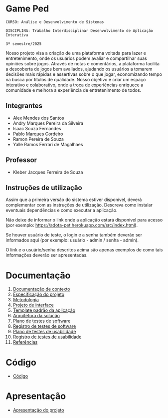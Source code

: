 # Game Ped

`CURSO: Análise e Desenvolvimento de Sistemas`

`DISCIPLINA: Trabalho Interdisciplinar Desenvolvimento de Aplicação Interativa`

`3º semestre/2025`

Nosso projeto visa a criação de uma plataforma voltada para lazer e entretenimento, onde os usuários podem avaliar e compartilhar suas opiniões sobre jogos. Através de notas e comentários, a plataforma facilita a descoberta de jogos bem avaliados, ajudando os usuários a tomarem decisões mais rápidas e assertivas sobre o que jogar, economizando tempo na busca por títulos de qualidade. Nosso objetivo é criar um espaço interativo e colaborativo, onde a troca de experiências enriquece a comunidade e melhora a experiência de entretenimento de todos.

## Integrantes

* Alex Mendes dos Santos
* Andry Marques Pereira da Silveira
* Isaac Souza Fernandes
* Pablo Marques Cordeiro
* Ramon Pereira de Souza
* Yalle Ramos Ferrari de Magalhaes

## Professor

* Kleber Jacques Ferreira de Souza

## Instruções de utilização

Assim que a primeira versão do sistema estiver disponível, deverá complementar com as instruções de utilização. Descreva como instalar eventuais dependências e como executar a aplicação.

Não deixe de informar o link onde a aplicação estará disponível para acesso (por exemplo: https://adota-pet.herokuapp.com/src/index.html).

Se houver usuário de teste, o login e a senha também deverão ser informados aqui (por exemplo: usuário - admin / senha - admin).

O link e o usuário/senha descritos acima são apenas exemplos de como tais informações deverão ser apresentadas.

# Documentação

<ol>
<li><a href="docs/01-Contexto.md"> Documentação de contexto</a></li>
<li><a href="docs/02-Especificacao.md"> Especificação do projeto</a></li>
<li><a href="docs/03-Metodologia.md"> Metodologia</a></li>
<li><a href="docs/04-Projeto-interface.md"> Projeto de interface</a></li>
<li><a href="docs/05-Template-padrao.md"> Template padrão da aplicação</a></li>
<li><a href="docs/06-Arquitetura-solucao.md"> Arquitetura da solução</a></li>
<li><a href="docs/07-Plano-testes-software.md"> Plano de testes de software</a></li>
<li><a href="docs/08-Registro-testes-software.md"> Registro de testes de software</a></li>
<li><a href="docs/09-Plano-testes-usabilidade.md"> Plano de testes de usabilidade</a></li>
<li><a href="docs/10-Registro-testes-usabilidade.md"> Registro de testes de usabilidade</a></li>
<li><a href="docs/11-Referencias.md"> Referências</a></li>
</ol>

# Código

* <a href="src/README.md">Código</a>

# Apresentação

* <a href="presentation/README.md">Apresentação do projeto</a>
